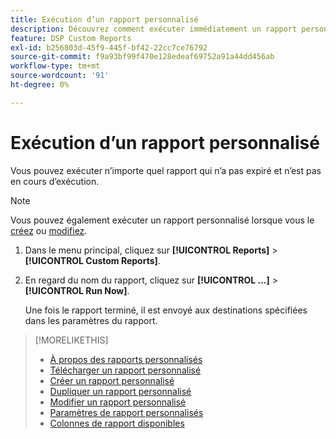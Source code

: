 ```yaml
---
title: Exécution d’un rapport personnalisé
description: Découvrez comment exécuter immédiatement un rapport personnalisé.
feature: DSP Custom Reports
exl-id: b256803d-45f9-445f-bf42-22cc7ce76792
source-git-commit: f9a93bf99f470e128edeaf69752a91a44dd456ab
workflow-type: tm+mt
source-wordcount: '91'
ht-degree: 0%

---
```


# Exécution d’un rapport personnalisé

Vous pouvez exécuter n’importe quel rapport qui n’a pas expiré et n’est pas en cours d’exécution.

>[!NOTE]
>
>Vous pouvez également exécuter un rapport personnalisé lorsque vous le [créez](report-create.md) ou [modifiez](report-edit.md).

1. Dans le menu principal, cliquez sur **[!UICONTROL Reports]** > **[!UICONTROL Custom Reports]**.

1. En regard du nom du rapport, cliquez sur **[!UICONTROL ...]** > **[!UICONTROL Run Now]**.

   Une fois le rapport terminé, il est envoyé aux destinations spécifiées dans les paramètres du rapport.

>[!MORELIKETHIS]
>
>* [À propos des rapports personnalisés](/help/dsp/reports/report-about.md)
>* [Télécharger un rapport personnalisé](/help/dsp/reports/report-download.md)
>* [Créer un rapport personnalisé](/help/dsp/reports/report-create.md)
>* [Dupliquer un rapport personnalisé](/help/dsp/reports/report-copy.md)
>* [Modifier un rapport personnalisé](/help/dsp/reports/report-edit.md)
>* [Paramètres de rapport personnalisés](/help/dsp/reports/report-settings.md)
>* [Colonnes de rapport disponibles](/help/dsp/reports/report-columns.md)
